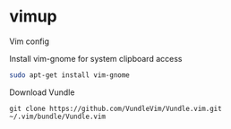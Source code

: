 # vimup
Vim config

Install vim-gnome for system clipboard access

```bash
sudo apt-get install vim-gnome 
```
Download Vundle

```git
git clone https://github.com/VundleVim/Vundle.vim.git ~/.vim/bundle/Vundle.vim
```
